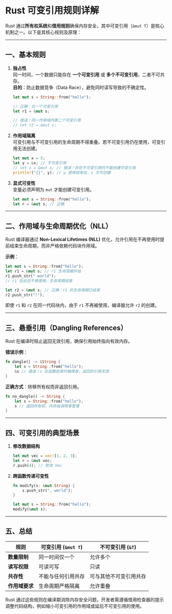 # Rust 可变引用规则详解

Rust 通过**所有权系统**和**借用规则**确保内存安全，其中可变引用（`&mut T`）是核心机制之一。以下是其核心规则及原理：

---

## 一、基本规则

1. **独占性**  
   同一时间，一个数据只能存在 **一个可变引用** 或 **多个不可变引用**，二者不可共存。  
   **目的**：防止数据竞争（Data Race），避免同时读写导致的不确定性。

   ```rust
   let mut s = String::from("hello");
   
   // 正确：仅一个可变引用
   let r1 = &mut s;
   
   // 错误！同一作用域内第二个可变引用
   // let r2 = &mut s; 
   ```

2. **作用域隔离**  
   可变引用与不可变引用的生命周期不得重叠。若不可变引用仍在使用，可变引用无法创建。

   ```rust
   let mut x = 5;
   let y = &x; // 不可变引用
   // let z = &mut x; // 错误！存在不可变引用时不能创建可变引用
   println!("{}", y); // y 使用结束后，z 方可创建
   ```

3. **显式可变性**  
   变量必须声明为 `mut` 才能创建可变引用。

   ```rust
   let mut s = String::from("hello");
   let r = &mut s; // 正确
   ```

---

## 二、作用域与生命周期优化（NLL）

Rust 编译器通过 **Non-Lexical Lifetimes (NLL)** 优化，允许引用在不再使用时提前结束生命周期，而非严格依赖代码块作用域。

**示例**：  

```rust
let mut s = String::from("hello");
let r1 = &mut s; // r1 生命周期开始
r1.push_str(" world");
// r1 在此后不再使用，生命周期结束

let r2 = &mut s; // 正确：r1 的生命周期已结束
r2.push_str("!");
```

即使 `r1` 和 `r2` 在同一代码块内，由于 `r1` 不再被使用，编译器允许 `r2` 的创建。

---

## 三、悬垂引用（Dangling References）

Rust 在编译时阻止返回无效引用，确保引用始终指向有效内存。

**错误示例**：  

```rust
fn dangle() -> &String {
    let s = String::from("hello");
    &s // 错误！s 在函数结束时被释放，返回的引用无效
}
```

**正确方式**：转移所有权而非返回引用。  

```rust
fn no_dangle() -> String {
    let s = String::from("hello");
    s // 返回所有权，内存由调用者管理
}
```

---

## 四、可变引用的典型场景

1. **修改数据结构**  

   ```rust
   let mut vec = vec![1, 2, 3];
   let r = &mut vec;
   r.push(4); // 修改 Vec
   ```

2. **跨函数传递可变性**  

   ```rust
   fn modify(s: &mut String) {
       s.push_str(", world");
   }
   
   let mut s = String::from("hello");
   modify(&mut s);
   ```

---

## 五、总结

| 规则                  | 可变引用 (`&mut T`)       | 不可变引用 (`&T`)         |
|-----------------------|--------------------------|--------------------------|
| **数量限制**          | 同一时间仅一个           | 允许多个                 |
| **读写权限**          | 可读可写                 | 只读                     |
| **共存性**            | 不能与任何引用共存       | 可与其他不可变引用共存   |
| **作用域要求**        | 生命周期严格隔离         | 允许重叠                 |

Rust 通过这些规则在编译期消除内存安全问题，开发者需遵循借用检查器的提示调整代码结构，例如缩小可变引用的作用域或延后不可变引用的使用。
